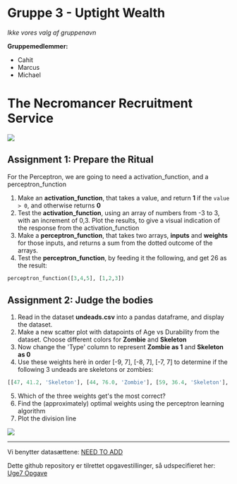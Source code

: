 # Gruppe 3 - Uptight Wealth
*Ikke vores valg af gruppenavn*

**Gruppemedlemmer:**
- Cahit
- Marcus
- Michael

# The Necromancer Recruitment Service

![](https://sorelosergames.dk/____impro/1/onewebmedia/Cover360Test.jpg?etag=%222353cb-5d7c9cc3%22&sourceContentType=image%2Fjpeg&ignoreAspectRatio&resize=1838%2B919&extract=174%2B36%2B1464%2B762&quality=85)

## Assignment 1: Prepare the Ritual
For the Perceptron, we are going to need a activation_function, and a perceptron_function
1. Make an **activation_function**, that takes a value, and return **1** if the ```value > 0```, and otherwise returns **0**
2. Test the **activation_function**, using an array of numbers from -3 to 3, with an increment of 0,3. Plot the results, to give a visual indication of the response from the activation_function
3. Make a **perceptron_function**, that takes two arrays, **inputs** and **weights** for those inputs, and returns a sum from the dotted outcome of the arrays. 
4. Test the **perceptron_function**, by feeding it the following, and get 26 as the result:
```python
perceptron_function([3,4,5], [1,2,3])
```

## Assignment 2: Judge the bodies
1. Read in the dataset **undeads.csv** into a pandas dataframe, and display the dataset.
2. Make a new scatter plot with datapoints of Age vs Durability from the dataset. Choose different colors for **Zombie** and **Skeleton**
3. Now change the 'Type' column to represent **Zombie as 1** and **Skeleton as 0**
4. Use these weights herè in order [-9, 7], [-8, 7], [-7, 7] to determine if the following 3 undeads are skeletons or zombies: 
```python
[[47, 41.2, 'Skeleton'], [44, 76.0, 'Zombie'], [59, 36.4, 'Skeleton'], [52, 68.0, 'Zombie'], [51, 39.6, 'Skeleton']]
```
5. Which of the three weights get's the most correct?
6. Find the (approximately) optimal weights using the perceptron learning algorithm
7. Plot the division line

![](https://i.pinimg.com/originals/fc/4d/de/fc4dde5d86103120bab08199d5b00143.jpg)

_______________________

Vi benytter datasættene: [NEED TO ADD](https://raw.githubusercontent.com/Micniks/Python-Week11-Group-3-Assignments/main/cultists.csv)

Dette github repository er tilrettet opgavestillinger, så udspecifieret her: [Uge7 Opgave](https://docs.google.com/document/d/1ojSiBWwLo4-Rc7763vx6aVEYdNluATOMja9qqk4dodU/edit#) 
